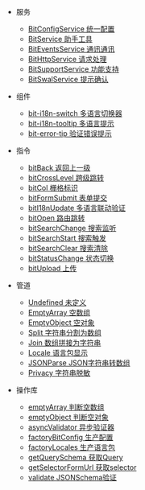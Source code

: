 - 服务
  - [BitConfigService 统一配置](common/config-service)
  - [BitService 助手工具](common/bit-service)
  - [BitEventsService 通讯通讯](common/events-service)
  - [BitHttpService 请求处理](common/http-service)
  - [BitSupportService 功能支持](common/support-service)
  - [BitSwalService 提示确认](common/swal-service)

- 组件
  - [bit-i18n-switch 多语言切换器](component/bit-i18n-switch)
  - [bit-i18n-tooltip 多语言提示](component/bit-i18n-tooltip)
  - [bit-error-tip 验证错误提示](component/bit-error-tip)

- 指令
  - [bitBack 返回上一级](directive/bit-back)
  - [bitCrossLevel 跨级跳转](directive/bit-cross-level)
  - [bitCol 栅格标识](directive/bit-col)
  - [bitFormSubmit 表单提交](directive/bit-form-submit)
  - [bitI18nUpdate 多语言联动验证](directive/bit-i18n-update)
  - [bitOpen 路由跳转](directive/bit-open)
  - [bitSearchChange 搜索监听](directive/bit-search-change)
  - [bitSearchStart 搜索触发](directive/bit-search-start)
  - [bitSearchClear 搜索清除](directive/bit-search-clear)
  - [bitStatusChange 状态切换](directive/bit-status-change)
  - [bitUpload 上传](directive/bit-upload)

- 管道
  - [Undefined 未定义](pipe/undefined)
  - [EmptyArray 空数组](pipe/empty-array)
  - [EmptyObject 空对象](pipe/empty-object)
  - [Split 字符串分割为数组](pipe/split)
  - [Join 数组拼接为字符串](pipe/join)
  - [Locale 语言包显示](pipe/locale)
  - [JSONParse JSON字符串转数组](pipe/json-parse)
  - [Privacy 字符串脱敏](pipe/privacy)

- 操作库
  - [emptyArray 判断空数组](operate/empty-array)
  - [emptyObject 判断空对象](operate/empty-object)
  - [asyncValidator 异步验证器](operate/async-validator)
  - [factoryBitConfig 生产配置](operate/factory-bit-config)
  - [factoryLocales 生产语言包](operate/factory-locales)
  - [getQuerySchema 获取Query](operate/get-query-schema)
  - [getSelectorFormUrl 获取selector](operate/get-selector-for-url)
  - [validate JSONSchema验证](operate/validate)
